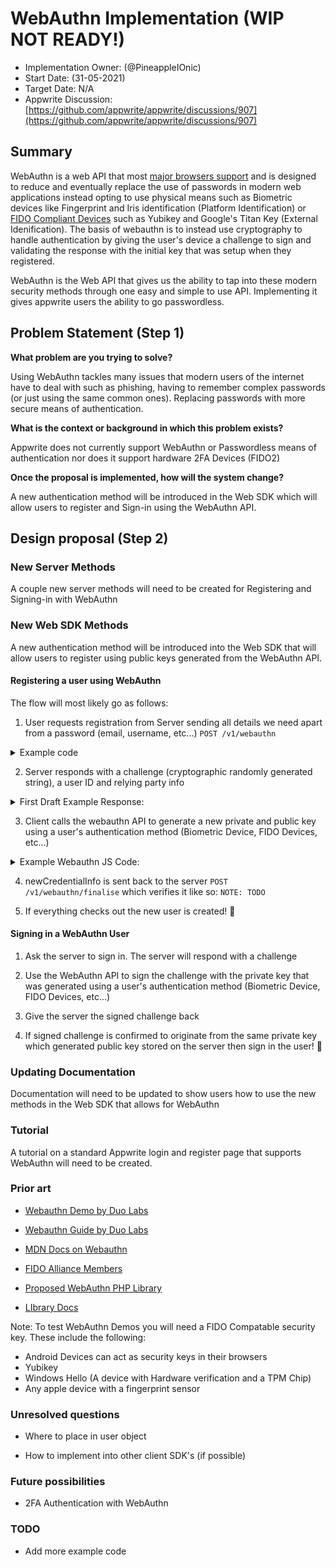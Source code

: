 #  WebAuthn Implementation (WIP NOT READY!)
- Implementation Owner: (@PineappleIOnic)
- Start Date: (31-05-2021)
- Target Date: N/A
- Appwrite Discussion: [https://github.com/appwrite/appwrite/discussions/907](https://github.com/appwrite/appwrite/discussions/907)

##  Summary

[summary]:  #summary

WebAuthn is a web API that most [major browsers support](https://caniuse.com/webauthn) and is designed to reduce and eventually replace the use of passwords in modern web applications instead opting to use physical means such as Biometric devices like Fingerprint and Iris identification (Platform Identification) or [FIDO Compliant Devices](https://fidoalliance.org/certification/fido-certified-products/) such as Yubikey and Google's Titan Key (External Idenification). The basis of webauthn is to instead use cryptography to handle authentication by giving the user's device a challenge to sign and validating the response with the initial key that was setup when they registered.

WebAuthn is the Web API that gives us the ability to tap into these modern security methods through one easy and simple to use API. Implementing it gives appwrite users the ability to go passwordless.

##  Problem Statement (Step 1)

[problem-statement]:  #problem-statement

**What problem are you trying to solve?**

Using WebAuthn tackles many issues that modern users of the internet have to deal with such as phishing, having to remember complex passwords (or just using the same common ones). Replacing passwords with more secure means of authentication.

**What is the context or background in which this problem exists?**

Appwrite does not currently support WebAuthn or Passwordless means of authentication nor does it support hardware 2FA Devices (FIDO2)

**Once the proposal is implemented, how will the system change?**

A new authentication method will be introduced in the Web SDK which will allow users to register and Sign-in using the WebAuthn API.

##  Design proposal (Step 2)

[design-proposal]:  #design-proposal

###  New Server Methods

A couple new server methods will need to be created for Registering and Signing-in with WebAuthn

###  New Web SDK Methods

A new authentication method will be introduced into the Web SDK that will allow users to register using public keys generated from the WebAuthn API.

####  Registering a user using WebAuthn

The flow will most likely go as follows:

1. User requests registration from Server sending all details we need apart from a password (email, username, etc...) `POST /v1/webauthn`

<details>
<summary>Example code</summary>

```js
App::post('/v1/webauthn')
    ->param('email', '', new Email(), 'Email Address', false)
    ->param('name', '', new Text(128), 'Username', false)
    ->inject('request')
    ->inject('response')
    ->action(function ($email, $name, $request, $response) {
        $challenge = base64_encode(random_bytes(40)); // Generate a challenge

        // Generate a Relying Party Entity
        // {
        //    'id': 'localhost:8080' // ID is the Origin Domain.
        //    'displayName': 'Appwrite Auth Demo' // This name is displayed to the user during authentication.
        // }
        
        $rpEntity = new PublicKeyCredentialRpEntity(
            'Appwrite Auth Demo', //Name
            'localhost:8080', //ID
            null //Icon Optional. Base64 PNG
        );

        // Generate a User Entity
        // {
        //    'id': 'FZtJm7I9NR9iQcIyTwGEVAkMNQ62M7MlCDcraQ3y' // Base64 encoded random bytes. Generated earlier.
        //    'name': 'test@gmail.com', // Email
        //    'displayName': 'Username' // Username. Displayed on auth
        // }

        // User Entity
        $userEntity = new PublicKeyCredentialUserEntity(
            $email, //Name
            'FZtJm7I9NR9iQcIyTwGEVAkMNQ62M7MlCDcraQ3y', //ID
            $name, //Display name
            null //Icon Optional. Base64 PNG
        );

        $sessionStore = new userEntry();

        $sessionStore->challenge = $challenge;
        $sessionStore->userEntity = $userEntity;

        $sessions[] = $sessionStore;

        $response->json(['challenge' => $challenge, 'userIdentity' => $userEntity, 'rp' => $rpEntity]);
    });
```

</details>

2. Server responds with a challenge (cryptographic randomly generated string), a user ID and relying party info

<details>
<summary>First Draft Example Response:</summary>
<br />

```json5
{
    "challenge": "vSuzSbqukOYHefWRhn61BJDaXWFWphpgBIoz/I1E0x+CLK8nI+2bHA==",  // NOTE: Will be converted to Uint8Array by Client SDK
    "userIdentity": {
        "name": "test@gmail.com",
        "id": "FZtJm7I9NR9iQcIyTwGEVAkMNQ62M7MlCDcraQ3y", // NOTE: Will be converted to Uint8Array by Client SDK
        "displayName": "Username"
    },
    "rp": {
        "name": "Appwrite Auth Demo",
        "id": "localhost:8080"
    }
}
```
</details>

3. Client calls the webauthn API to generate a new private and public key using a user's authentication method (Biometric Device, FIDO Devices, etc...)

<details>
<summary>Example Webauthn JS Code:</summary>
<br>

```js
const publicKey = {
    attestation: "none",
    challenge: _base64ToArrayBuffer(response.challenge), // NOTE: The type needs to be Uint8Array. Hence the function (needs to be written ourselves.)
    rp: firstStageResponse.rp,
    timeout: 60000, // 1 Minute in seconds
    user: {
      name: response.userIdentity.name,
      id: _base64ToArrayBuffer(response.userIdentity.id),
      displayName: response.userIdentity.displayName
    },
    pubKeyCredParams: [{
        type: "public-key",
        alg: -7
    }],
}

navigator.credentials.create({
        publicKey
    })
    .then(function(newCredentialInfo) {
        // send attestation response and client extensions
        // to the server to proceed with the registration
        // of the credential

        // newCredentialInfo stores something like:
        // {
        //   "id": "X9FrwMfmzj...",
        //   "response": {
        //     "attestationObject": "o2NmbXRoZmlk...",  // Authenticator Data
        //     "clientDataJSON": "eyJjaGFsbGVuZ..." // 
        //   },
        //   "clientExtensionResults": {}
        // }
        //
        //
    }).catch(function(err) {
        console.error(err);
    });
```

</details>


4. newCredentialInfo is sent back to the server `POST /v1/webauthn/finalise` which verifies it like so:
`NOTE: TODO`

6. If everything checks out the new user is created! 🥳

####  Signing in a WebAuthn User
1. Ask the server to sign in. The server will respond with a challenge

2. Use the WebAuthn API to sign the challenge with the private key that was generated using a user's authentication method (Biometric Device, FIDO Devices, etc...)

3. Give the server the signed challenge back

4. If signed challenge is confirmed to originate from the same private key which generated public key stored on the server then sign in the user! 🥳

###  Updating Documentation
Documentation will need to be updated to show users how to use the new methods in the Web SDK that allows for WebAuthn

###  Tutorial

A tutorial on a standard Appwrite login and register page that supports WebAuthn will need to be created.

###  Prior art

[prior-art]:  #prior-art

-  [Webauthn Demo by Duo Labs](https://webauthn.io/)

-  [Webauthn Guide by Duo Labs](https://webauthn.guide/)

-  [MDN Docs on Webauthn](https://developer.mozilla.org/en-US/docs/Web/API/Web_Authentication_API)

-  [FIDO Alliance Members](https://fidoalliance.org/members/)

- [Proposed WebAuthn PHP Library](https://github.com/web-auth/webauthn-framework)
- [LIbrary Docs](https://webauthn-doc.spomky-labs.com/)

Note: To test WebAuthn Demos you will need a FIDO Compatable security key. These include the following:
 - Android Devices can act as security keys in their browsers
 - Yubikey
 - Windows Hello (A device with Hardware verification and a TPM Chip)
 - Any apple device with a fingerprint sensor

###  Unresolved questions

[unresolved-questions]:  #unresolved-questions

- Where to place in user object

- How to implement into other client SDK's (if possible)
  
###  Future possibilities

[future-possibilities]:  #future-possibilities

- 2FA Authentication with WebAuthn

### TODO
 - Add more example code

